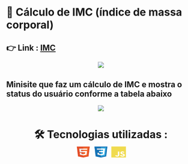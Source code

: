 # 🔰 Cálculo de IMC (índice de massa corporal)
## 👉 Link : <a href="https://upbeat-torvalds-c03f77.netlify.app">IMC</a>

<div align="center">
  <img src="https://user-images.githubusercontent.com/71889483/137205671-cd2bea22-1a20-47f4-8874-adb76dee0318.png">
</div>

## Minisite que faz um cálculo de IMC e mostra o status do usuário conforme a tabela abaixo

<p align="center">
  <img src="https://www.ricardogozzano.com.br/wp-content/uploads/2020/03/tabela_imc.png" width="500px">
</p>

<div style="display: inline_block" align="center">
  <h1> 🛠 Tecnologias utilizadas : <br>
  <img align="center" alt="Hashimoto-HTML" height="30" width="40" src="https://raw.githubusercontent.com/devicons/devicon/master/icons/html5/html5-original.svg">
  <img align="center" alt="Hashimoto-CSS" height="30" width="40" src="https://raw.githubusercontent.com/devicons/devicon/master/icons/css3/css3-original.svg">
  <img align="center" alt="Hashimoto-JS" height="30" width="40" src="https://raw.githubusercontent.com/devicons/devicon/master/icons/javascript/javascript-plain.svg">
</div>
